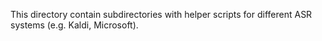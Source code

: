 This directory contain subdirectories with helper scripts for different ASR systems (e.g. Kaldi, Microsoft).
